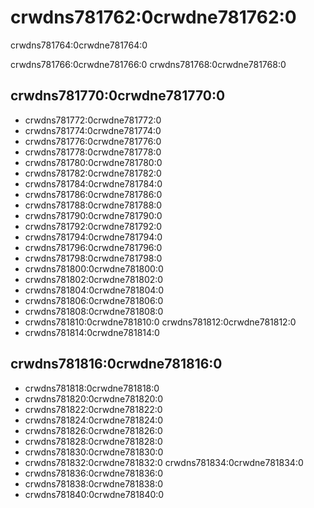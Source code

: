 # crwdns781762:0crwdne781762:0

<p class="description">crwdns781764:0crwdne781764:0</p>

crwdns781766:0crwdne781766:0 crwdns781768:0crwdne781768:0

## crwdns781770:0crwdne781770:0

- crwdns781772:0crwdne781772:0
- crwdns781774:0crwdne781774:0
- crwdns781776:0crwdne781776:0
- crwdns781778:0crwdne781778:0
- crwdns781780:0crwdne781780:0
- crwdns781782:0crwdne781782:0
- crwdns781784:0crwdne781784:0
- crwdns781786:0crwdne781786:0
- crwdns781788:0crwdne781788:0
- crwdns781790:0crwdne781790:0
- crwdns781792:0crwdne781792:0
- crwdns781794:0crwdne781794:0
- crwdns781796:0crwdne781796:0
- crwdns781798:0crwdne781798:0
- crwdns781800:0crwdne781800:0
- crwdns781802:0crwdne781802:0
- crwdns781804:0crwdne781804:0
- crwdns781806:0crwdne781806:0
- crwdns781808:0crwdne781808:0
- crwdns781810:0crwdne781810:0 crwdns781812:0crwdne781812:0
- crwdns781814:0crwdne781814:0

## crwdns781816:0crwdne781816:0

- crwdns781818:0crwdne781818:0
- crwdns781820:0crwdne781820:0
- crwdns781822:0crwdne781822:0
- crwdns781824:0crwdne781824:0
- crwdns781826:0crwdne781826:0
- crwdns781828:0crwdne781828:0
- crwdns781830:0crwdne781830:0
- crwdns781832:0crwdne781832:0 crwdns781834:0crwdne781834:0
- crwdns781836:0crwdne781836:0
- crwdns781838:0crwdne781838:0
- crwdns781840:0crwdne781840:0